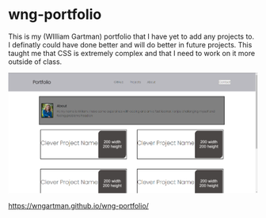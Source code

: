 # wng-portfolio

This is my (WIlliam Gartman) portfolio that I have yet to add any projects to.
I definatly could have done better and will do better in future projects.
This taught me that CSS is extremely complex and that I need to work on it more outside of class.

![Screenshot](assets\images\screenshot.png?raw=true "Screenshot")

https://wngartman.github.io/wng-portfolio/